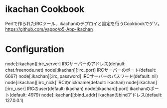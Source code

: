 ikachan Cookbook
================
Perlで作られたIRCツール、ikachanのデプロイと設定を行うCookbookでゲソ。
https://github.com/yappo/p5-App-Ikachan

Configuration
===============

node[:ikachan][:irc_server]    IRCサーバーのアドレス(default: chat.freenode.net)
node[:ikachan][:irc_port]      IRCサーバーのポート(default: 6667)
node[:ikachan][:irc_password]  IRCサーバーのパスワード(default: nil)
node[:ikachan][:irc_nick]      IRCのnickname(default: ikachan)
node[:ikachan][:irc_user]      IRCのuser(default: ikachan)
node[:ikachan][:port]          ikachanのポート(default: 4979)
node[:ikachan][:bind_addr]     ikachanのbindアドレス(default: 127.0.0.1)
